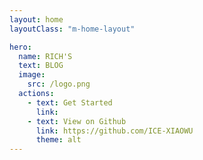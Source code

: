 ```yaml
---
layout: home
layoutClass: "m-home-layout"

hero:
  name: RICH'S
  text: BLOG
  image:
    src: /logo.png
  actions:
    - text: Get Started
      link:
    - text: View on Github
      link: https://github.com/ICE-XIAOWU
      theme: alt
---
```

